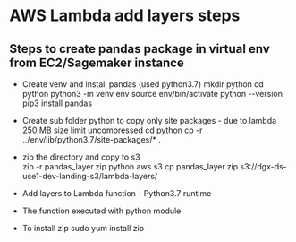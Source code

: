 # AWS Lambda add layers steps


## Steps to create pandas package in virtual env from EC2/Sagemaker instance  

* Create venv and install pandas  (used python3.7)
  mkdir python
  cd python
  python3 -m venv env
  source env/bin/activate
  python --version
  pip3 install pandas  
  
* Create sub folder python to copy only site packages - due to lambda 250 MB size limit uncompressed
  cd python
  cp -r ../env/lib/python3.7/site-packages/* .
  
* zip the directory and copy to s3  
  zip -r pandas_layer.zip python 
  aws s3 cp pandas_layer.zip s3://dgx-ds-use1-dev-landing-s3/lambda-layers/

* Add layers to Lambda function - Python3.7 runtime

* The function executed with python module

* To install zip 
  sudo yum install zip
